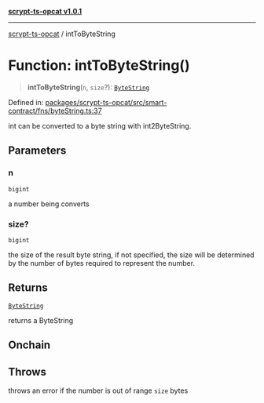 [**scrypt-ts-opcat v1.0.1**](../README.md)

***

[scrypt-ts-opcat](../README.md) / intToByteString

# Function: intToByteString()

> **intToByteString**(`n`, `size`?): [`ByteString`](../type-aliases/ByteString.md)

Defined in: [packages/scrypt-ts-opcat/src/smart-contract/fns/byteString.ts:37](https://github.com/OPCAT-Labs/ts-tools/blob/e67b8657b34dbf57f8a4f9bdf87cdc2742db16bb/packages/scrypt-ts-opcat/src/smart-contract/fns/byteString.ts#L37)

int can be converted to a byte string with int2ByteString.

## Parameters

### n

`bigint`

a number being converts

### size?

`bigint`

the size of the result byte string, if not specified, the size will be determined by the number of bytes required to represent the number.

## Returns

[`ByteString`](../type-aliases/ByteString.md)

returns a ByteString

## Onchain

## Throws

throws an error if the number is out of range `size` bytes
